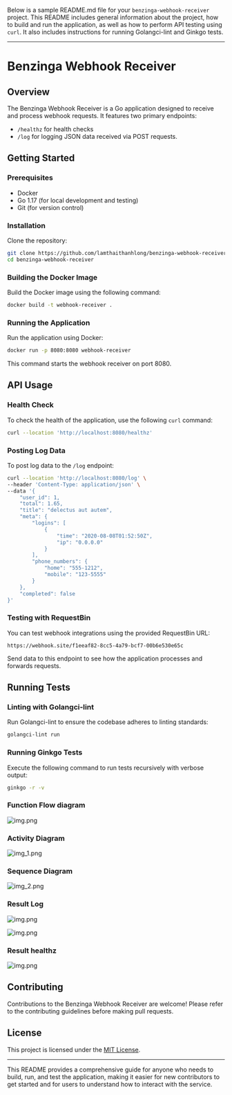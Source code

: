 Below is a sample README.md file for your `benzinga-webhook-receiver` project. This README includes general information about the project, how to build and run the application, as well as how to perform API testing using `curl`. It also includes instructions for running Golangci-lint and Ginkgo tests.

---

# Benzinga Webhook Receiver

## Overview
The Benzinga Webhook Receiver is a Go application designed to receive and process webhook requests. It features two primary endpoints:
- `/healthz` for health checks
- `/log` for logging JSON data received via POST requests.

## Getting Started

### Prerequisites
- Docker
- Go 1.17 (for local development and testing)
- Git (for version control)

### Installation

Clone the repository:

```bash
git clone https://github.com/lamthaithanhlong/benzinga-webhook-receiver.git
cd benzinga-webhook-receiver
```

### Building the Docker Image

Build the Docker image using the following command:

```bash
docker build -t webhook-receiver .
```

### Running the Application

Run the application using Docker:

```bash
docker run -p 8080:8080 webhook-receiver
```

This command starts the webhook receiver on port 8080.

## API Usage

### Health Check

To check the health of the application, use the following `curl` command:

```bash
curl --location 'http://localhost:8080/healthz'
```

### Posting Log Data

To post log data to the `/log` endpoint:

```bash
curl --location 'http://localhost:8080/log' \
--header 'Content-Type: application/json' \
--data '{
    "user_id": 1,
    "total": 1.65,
    "title": "delectus aut autem",
    "meta": {
        "logins": [
            {
                "time": "2020-08-08T01:52:50Z",
                "ip": "0.0.0.0"
            }
        ],
        "phone_numbers": {
            "home": "555-1212",
            "mobile": "123-5555"
        }
    },
    "completed": false
}'
```

### Testing with RequestBin

You can test webhook integrations using the provided RequestBin URL:

```url
https://webhook.site/f1eeaf82-8cc5-4a79-bcf7-00b6e530e65c
```

Send data to this endpoint to see how the application processes and forwards requests.

## Running Tests

### Linting with Golangci-lint

Run Golangci-lint to ensure the codebase adheres to linting standards:

```bash
golangci-lint run
```

### Running Ginkgo Tests

Execute the following command to run tests recursively with verbose output:

```bash
ginkgo -r -v
```

### Function Flow diagram

![img.png](images%2Fimg.png)

### Activity Diagram

![img_1.png](images%2Fimg_1.png)

### Sequence Diagram

![img_2.png](images%2Fimg_2.png)

### Result Log

![img.png](images/log_result.png)

![img.png](images/result_log_1.png)

### Result healthz

![img.png](images/health.png)

## Contributing

Contributions to the Benzinga Webhook Receiver are welcome! Please refer to the contributing guidelines before making pull requests.

## License

This project is licensed under the [MIT License](LICENSE.md).

---

This README provides a comprehensive guide for anyone who needs to build, run, and test the application, making it easier for new contributors to get started and for users to understand how to interact with the service.
